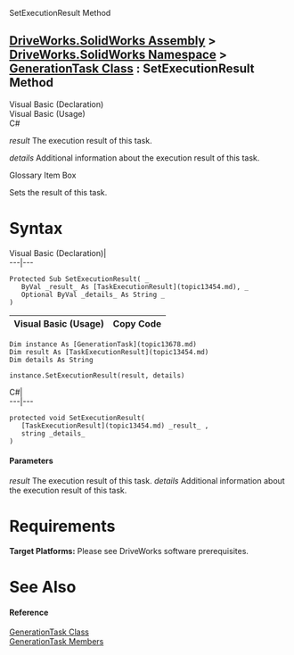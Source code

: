 SetExecutionResult Method   
  
[DriveWorks.SolidWorks Assembly](topic13342.md) > [DriveWorks.SolidWorks Namespace](topic13345.md) > [GenerationTask Class](topic13678.md) : SetExecutionResult Method  
---  
  
Visual Basic (Declaration)    
Visual Basic (Usage)    
C# 

_result_
    The execution result of this task.

_details_
    Additional information about the execution result of this task.

Glossary Item Box

Sets the result of this task. 

# Syntax

Visual Basic (Declaration)|   
---|---  
      
    
    Protected Sub SetExecutionResult( _
       ByVal _result_ As [TaskExecutionResult](topic13454.md), _
       Optional ByVal _details_ As String _
    )   
  
Visual Basic (Usage)| Copy Code  
---|---  
      
    
    Dim instance As [GenerationTask](topic13678.md)
    Dim result As [TaskExecutionResult](topic13454.md)
    Dim details As String
     
    instance.SetExecutionResult(result, details)  
  
C#|   
---|---  
      
    
    protected void SetExecutionResult( 
       [TaskExecutionResult](topic13454.md) _result_ ,
       string _details_
    )  
  
#### Parameters

 _result_
    The execution result of this task.
_details_
    Additional information about the execution result of this task.

# Requirements

**Target Platforms:** Please see DriveWorks software prerequisites.

# See Also

#### Reference

[GenerationTask Class](topic13678.md)   
[GenerationTask Members](topic13679.md)


